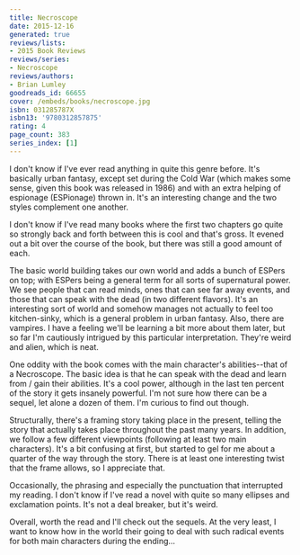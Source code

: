 ```yaml
---
title: Necroscope
date: 2015-12-16
generated: true
reviews/lists:
- 2015 Book Reviews
reviews/series:
- Necroscope
reviews/authors:
- Brian Lumley
goodreads_id: 66655
cover: /embeds/books/necroscope.jpg
isbn: 031285787X
isbn13: '9780312857875'
rating: 4
page_count: 383
series_index: [1]
---
```

I don't know if I've ever read anything in quite this genre before. It's basically urban fantasy, except set during the Cold War (which makes some sense, given this book was released in 1986) and with an extra helping of espionage (ESPionage) thrown in. It's an interesting change and the two styles complement one another.  

I don't know if I've read many books where the first two chapters go quite so strongly back and forth between this is cool and that's gross. It evened out a bit over the course of the book, but there was still a good amount of each.  

<!--more-->

The basic world building takes our own world and adds a bunch of ESPers on top; with ESPers being a general term for all sorts of supernatural power. We see people that can read minds, ones that can see far away events, and those that can speak with the dead (in two different flavors). It's an interesting sort of world and somehow manages not actually to feel too kitchen-sinky, which is a general problem in urban fantasy. Also, there are vampires. I have a feeling we'll be learning a bit more about them later, but so far I'm cautiously intrigued by this particular interpretation. They're weird and alien, which is neat.  

One oddity with the book comes with the main character's abilities--that of a Necroscope. The basic idea is that he can speak with the dead and learn from / gain their abilities. It's a cool power, although in the last ten percent of the story it gets insanely powerful. I'm not sure how there can be a sequel, let alone a dozen of them. I'm curious to find out though.  

Structurally, there's a framing story taking place in the present, telling the story that actually takes place throughout the past many years. In addition, we follow a few different viewpoints (following at least two main characters). It's a bit confusing at first, but started to gel for me about a quarter of the way through the story. There is at least one interesting twist that the frame allows, so I appreciate that.  

Occasionally, the phrasing and especially the punctuation that interrupted my reading. I don't know if I've read a novel with quite so many ellipses and exclamation points. It's not a deal breaker, but it's weird.  

Overall, worth the read and I'll check out the sequels. At the very least, I want to know how in the world their going to deal with such radical events for both main characters during the ending...